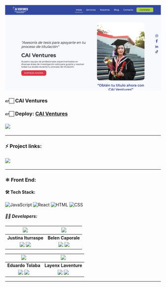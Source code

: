 <img align="center" src="/src/assets/caiventures.jpeg">

<h3>👉🏻 CAI Ventures</h3>

<h3>👉🏻 <b>Deploy: <a href="https://www.caiventuresconsultoria.com/">CAI Ventures</a></b></h3>

<h3>
  <a href="https://www.canva.com/design/DAFkoByCqps/c3dW5Wi5SGx9Dscce5jhtw/watch?utm_content=DAFkoByCqps&utm_campaign=designshare&utm_medium=link&utm_source=publishsharelink"> 
    <img src="https://img.shields.io/badge/Video Preview%20-%231A237E.svg?&style=for-the-badge&logo=Canva&logoColor=white"/>
  </a>
</h3>

<hr/>

### ⚡ Project links:

<h3>
  <a href="https://www.figma.com/file/COTCYNsQ3QImmGJ2q76LHp/CAI-Ventures--?node-id=700%3A1104&mode=dev"> 
    <img src="https://img.shields.io/badge/Figma-%23F24E1E.svg?style=for-the-badge&logo=Figma&logoColor=white"/>
  </a> 
</h3>

<hr/>

### ⚛️ Front End:

#### 🛠️ Tech Stack:

![JavaScript](https://img.shields.io/badge/JavaScript-F7DF1E?style=for-the-badge&logo=JavaScript&logoColor=black) 
![React](https://img.shields.io/badge/React-61DAFB?style=for-the-badge&logo=React&logoColor=white) 
![HTML](https://img.shields.io/badge/HTML5-E34F26?style=for-the-badge&logo=HTML5&logoColor=white) 
![CSS](https://img.shields.io/badge/CSS3-1572B6?style=for-the-badge&logo=CSS3&logoColor=white)

##### 🧑‍💻 Developers:
| <img src="https://avatars.githubusercontent.com/u/81998551?v=4" width=50>| <img src="https://avatars.githubusercontent.com/u/114489104?v=4" width=50>|
|:-:|:-:|
| **Justina Iturraspe**| **Belen Caporale**|
| <a href="https://github.com/justinait"><img src="https://img.shields.io/badge/github-%23121011.svg?&style=for-the-badge&logo=github&logoColor=white"/></a> <a href="https://www.linkedin.com/in/justinaiturraspe/"><img src="https://img.shields.io/badge/linkedin%20-%230077B5.svg?&style=for-the-badge&logo=linkedin&logoColor=white"/></a> | <a href="https://github.com/MariaBelenCaporale"><img src="https://img.shields.io/badge/github-%23121011.svg?&style=for-the-badge&logo=github&logoColor=white"/></a> <a href="https://www.linkedin.com/in/mariabelencaporale/"><img src="https://img.shields.io/badge/linkedin%20-%230077B5.svg?&style=for-the-badge&logo=linkedin&logoColor=white"/></a> 


 <img src="https://avatars.githubusercontent.com/u/107260136?v=4" width=50>| <img src="https://avatars.githubusercontent.com/u/119474401?s=400&u=254c2c52237019291fc3b767374d2bbf683b431b&v=4" width=50>|
 |:-:|:-:|
| **Eduardo Tolaba**| **Layenx Laventure**|
| <a href="https://github.com/TolabaE"><img src="https://img.shields.io/badge/github-%23121011.svg?&style=for-the-badge&logo=github&logoColor=white"/></a> <a href="https://www.linkedin.com/in/tolaba-eduardo-esequiel/"><img src="https://img.shields.io/badge/linkedin%20-%230077B5.svg?&style=for-the-badge&logo=linkedin&logoColor=white"/></a>| <a href="https://github.com/llayenx/llayenx"><img src="https://img.shields.io/badge/github-%23121011.svg?&style=for-the-badge&logo=github&logoColor=white"/></a> <a href="https://www.linkedin.com/in/layenx-laventure/"><img src="https://img.shields.io/badge/linkedin%20-%230077B5.svg?&style=for-the-badge&logo=linkedin&logoColor=white"/></a> 
<hr/>
